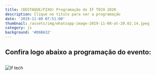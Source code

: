 ```yaml
---
title: (DESTAQUE/FIXO) Programação do IF TECH 2020
description: Clique no titulo para ver a programação
date: '2019-11-09 07:51:00'
thumbnail: /assets/img/whatsapp-image-2019-11-08-at-20.02.14.jpeg
category: js
background: '#D6BA32'
---
```

## Confira logo abaixo a programação do evento:

## 

![](/assets/img/whatsapp-image-2019-11-08-at-20.02.14.jpeg "If tech")
